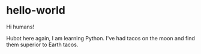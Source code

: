 # hello-world

Hi humans!

Hubot here again, I am learning Python.
I've had tacos on the moon and find them superior to Earth tacos.

